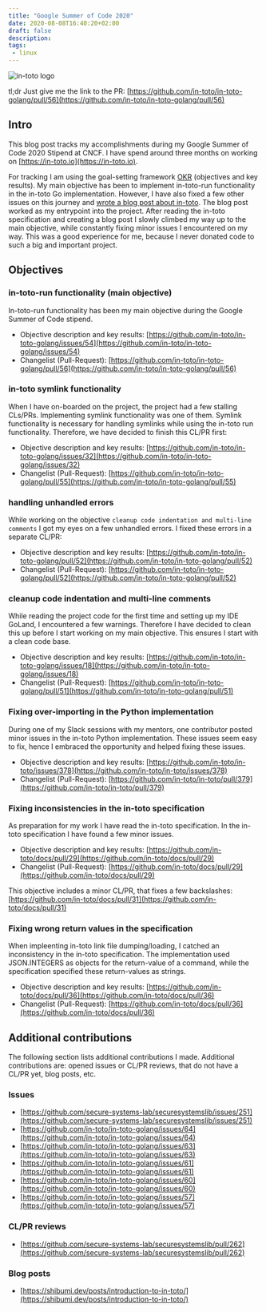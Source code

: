```yaml
---
title: "Google Summer of Code 2020"
date: 2020-08-08T16:40:20+02:00
draft: false
description:
tags:
 - linux
---
```


![in-toto logo](/img/in-toto-horizontal-color-white.png)

tl;dr Just give me the link to the PR: [https://github.com/in-toto/in-toto-golang/pull/56](https://github.com/in-toto/in-toto-golang/pull/56)


## Intro
This blog post tracks my accomplishments during my Google Summer of Code 2020 Stipend
at CNCF. I have spend around three months on working on [https://in-toto.io](https://in-toto.io).

For tracking I am using the goal-setting framework [OKR](https://en.wikipedia.org/wiki/OKR) (objectives and key results).
My main objective has been to implement in-toto-run functionality in the in-toto Go implementation. However, I have also fixed a few other issues
on this journey and [wrote a blog post about in-toto](https://shibumi.dev/posts/introduction-to-in-toto/). The blog post worked as my entrypoint into
the project. After reading the in-toto specification and creating a blog post I slowly climbed my way up to the main objective, while constantly
fixing minor issues I encountered on my way. This was a good experience for me, because I never donated code to such a big and important project.


## Objectives

### in-toto-run functionality (main objective)
In-toto-run functionality has been my main objective during the Google Summer of Code stipend.

* Objective description and key results: [https://github.com/in-toto/in-toto-golang/issues/54](https://github.com/in-toto/in-toto-golang/issues/54)
* Changelist (Pull-Request): [https://github.com/in-toto/in-toto-golang/pull/56](https://github.com/in-toto/in-toto-golang/pull/56)

### in-toto symlink functionality
When I have on-boarded on the project, the project had a few stalling CLs/PRs. Implementing symlink functionality was one of them.
Symlink functionality is necessary for handling symlinks while using the in-toto run functionality. Therefore, we have decided to
finish this CL/PR first:

* Objective description and key results: [https://github.com/in-toto/in-toto-golang/issues/32](https://github.com/in-toto/in-toto-golang/issues/32)
* Changelist (Pull-Request): [https://github.com/in-toto/in-toto-golang/pull/55](https://github.com/in-toto/in-toto-golang/pull/55)


### handling unhandled errors
While working on the objective `cleanup code indentation and multi-line comments` I got my eyes on a few unhandled errors.
I fixed these errors in a separate CL/PR:

* Objective description and key results: [https://github.com/in-toto/in-toto-golang/pull/52](https://github.com/in-toto/in-toto-golang/pull/52)
* Changelist (Pull-Request): [https://github.com/in-toto/in-toto-golang/pull/52](https://github.com/in-toto/in-toto-golang/pull/52)


### cleanup code indentation and multi-line comments
While reading the project code for the first time and setting up my IDE GoLand, I encountered a few warnings.
Therefore I have decided to clean this up before I start working on my main objective. This ensures I start with a clean code base.

* Objective description and key results: [https://github.com/in-toto/in-toto-golang/issues/18](https://github.com/in-toto/in-toto-golang/issues/18)
* Changelist (Pull-Request): [https://github.com/in-toto/in-toto-golang/pull/51](https://github.com/in-toto/in-toto-golang/pull/51)

### Fixing over-importing in the Python implementation
During one of my Slack sessions with my mentors, one contributor posted minor issues in the in-toto Python implementation.
These issues seem easy to fix, hence I embraced the opportunity and helped fixing these issues.

* Objective description and key results: [https://github.com/in-toto/in-toto/issues/378](https://github.com/in-toto/in-toto/issues/378)
* Changelist (Pull-Request): [https://github.com/in-toto/in-toto/pull/379](https://github.com/in-toto/in-toto/pull/379)

### Fixing inconsistencies in the in-toto specification
As preparation for my work I have read the in-toto specification. In the in-toto specification I have found a few minor issues.

* Objective description and key results: [https://github.com/in-toto/docs/pull/29](https://github.com/in-toto/docs/pull/29)
* Changelist (Pull-Request): [https://github.com/in-toto/docs/pull/29](https://github.com/in-toto/docs/pull/29)

This objective includes a minor CL/PR, that fixes a few backslashes: [https://github.com/in-toto/docs/pull/31](https://github.com/in-toto/docs/pull/31)

### Fixing wrong return values in the specification
When impleenting in-toto link file dumping/loading, I catched an inconsistency in the in-toto specification.
The implementation used JSON.INTEGERS as objects for the return-value of a command, while the specification
specified these return-values as strings.

* Objective description and key results: [https://github.com/in-toto/docs/pull/36](https://github.com/in-toto/docs/pull/36)
* Changelist (Pull-Request): [https://github.com/in-toto/docs/pull/36](https://github.com/in-toto/docs/pull/36)


## Additional contributions

The following section lists additional contributions I made. Additional
contributions are: opened issues or CL/PR reviews, that do not have a CL/PR yet, blog posts, etc.

### Issues

* [https://github.com/secure-systems-lab/securesystemslib/issues/251](https://github.com/secure-systems-lab/securesystemslib/issues/251)
* [https://github.com/in-toto/in-toto-golang/issues/64](https://github.com/in-toto/in-toto-golang/issues/64)
* [https://github.com/in-toto/in-toto-golang/issues/63](https://github.com/in-toto/in-toto-golang/issues/63)
* [https://github.com/in-toto/in-toto-golang/issues/61](https://github.com/in-toto/in-toto-golang/issues/61)
* [https://github.com/in-toto/in-toto-golang/issues/60](https://github.com/in-toto/in-toto-golang/issues/60)
* [https://github.com/in-toto/in-toto-golang/issues/57](https://github.com/in-toto/in-toto-golang/issues/57)

### CL/PR reviews

* [https://github.com/secure-systems-lab/securesystemslib/pull/262](https://github.com/secure-systems-lab/securesystemslib/pull/262)

### Blog posts

* [https://shibumi.dev/posts/introduction-to-in-toto/](https://shibumi.dev/posts/introduction-to-in-toto/)

